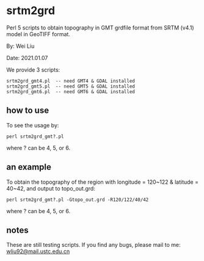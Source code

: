 # srtm2grd

Perl 5 scripts to obtain topography in GMT grdfile format from SRTM (v4.1) model in GeoTIFF format.

By: Wei Liu

Date: 2021.01.07

We provide 3 scripts:

```
srtm2grd_gmt4.pl  -- need GMT4 & GDAL installed
srtm2grd_gmt5.pl  -- need GMT5 & GDAL installed
srtm2grd_gmt6.pl  -- need GMT6 & GDAL installed
```

## how to use

To see the usage by:

`perl srtm2grd_gmt?.pl`

where ? can be 4, 5, or 6.

## an example

To obtain the topography of the region with longitude = 120~122 & latitude = 40~42,
and output to topo_out.grd:

`perl srtm2grd_gmt?.pl -Gtopo_out.grd -R120/122/40/42`

where ? can be 4, 5, or 6.

## notes

These are still testing scripts. If you find any bugs, please mail to me: wliu92@mail.ustc.edu.cn
